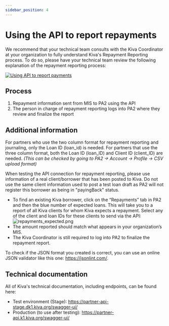 ```yaml
---
sidebar_position: 4
---
```


# Using the API to report repayments
We recommend that your technical team consults with the Kiva Coordinator at your organization to fully understand Kiva's Repayment Reporting process. To do so, please have your technical team review the following explanation of the repayment reporting process:

[![Using API to report payments](https://img.youtube.com/vi/KTgcTgjiX5A/0.jpg)](https://www.youtube.com/watch?v=KTgcTgjiX5A&t=1s)

## Process
1. Repayment information sent from MIS to PA2 using the API
2. The person in charge of repayment reporting logs into PA2 where they review and finalize the report

## Additional information

For partners who use the two column format for repayment reporting and journaling, only the Loan ID (loan_id) is needed. For partners that use the three column format, both the Loan ID (loan_ID) and Client ID (client_ID) are needed. *(This can be checked by going to PA2 -> Account -> Profile -> CSV upload format)*

When testing the API connection for repayment reporting, please use information of a real client/borrower that has been posted to Kiva. Do not use the same client information used to post a test loan draft as PA2 will not register this borrower as being in "payingBack" status.
* To find an existing Kiva borrower, click on the “Repayments” tab in PA2 and then the blue number of expected loans. This will take you to a report of all Kiva clients for whom Kiva expects a repayment. Select any of the client and loan IDs for these clients to send via the API: ![repayments_expected.png](@site/static/img/repayments_expected.png)
* The amount reported should match what appears in your organization’s MIS.
* The Kiva Coordinator is still required to log into PA2 to finalize the repayment report.

To check if the JSON format you created is correct, you can use an online JSON validator like this one: https://jsonlint.com/.

## Technical documentation
All of Kiva's technical documentation, including endpoints, can be found here:
* Test environment (Stage): https://partner-api-stage.dk1.kiva.org/swagger-ui/
* Production (to use after testing): https://partner-api.k1.kiva.org/swagger-ui/
